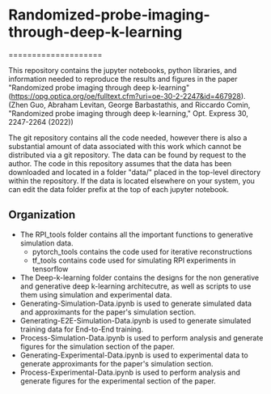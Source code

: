 # Randomized-probe-imaging-through-deep-k-learning
====================

This repository contains the jupyter notebooks, python libraries, and information needed to reproduce the results and figures in the paper "Randomized probe imaging through deep k-learning" (https://opg.optica.org/oe/fulltext.cfm?uri=oe-30-2-2247&id=467928). (Zhen Guo, Abraham Levitan, George Barbastathis, and Riccardo Comin, "Randomized probe imaging through deep k-learning," Opt. Express 30, 2247-2264 (2022))

The git repository contains all the code needed, however there is also a substantial amount of data associated with this work which cannot be distributed via a git repository. The data can be found by request to the author. The code in this repository assumes that the data has been downloaded and located in a folder "data/" placed in the top-level directory within the repository. If the data is located elsewhere on your system, you can edit the data folder prefix at the top of each jupyter notebook.


Organization
------------
- The RPI_tools folder contains all the important functions to generative simulation data.
    - pytorch_tools contains the code used for iterative reconstructions
    - tf_tools contains code used for simulating RPI experiments in tensorflow
- The Deep-k-learning folder contains the designs for the non generative and generative deep k-learning architecutre, as well as scripts to use them using simulation and experimental data.
- Generating-Simulation-Data.ipynb is used to generate simulated data and approximants for the paper's simulation section.
- Generating-E2E-Simulation-Data.ipynb is used to generate simulated training data for End-to-End training.
- Process-Simulation-Data.ipynb is used to perform analysis and generate figures for the simulation section of the paper.
- Generating-Experimental-Data.ipynb is used to experimental data to generate approximants for the paper's simulation section.
- Process-Experimental-Data.ipynb is used to perform analysis and generate figures for the experimental section of the paper.






